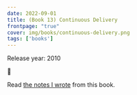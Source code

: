 ```yaml
---
date: 2022-09-01
title: (Book 13) Continuous Delivery
frontpage: "true"
cover: img/books/continuous-delivery.png
tags: ['books']
---
```


Release year: 2010

🤔

Read [the notes I wrote](/books/continuous-delivery.pdf) from this book.
